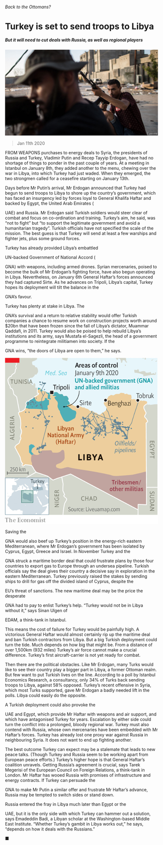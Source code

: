 ###### Back to the Ottomans?

# Turkey is set to send troops to Libya 

##### But it will need to cut deals with Russia, as well as regional players 

![image](images/20200111_MAP503.jpg) 

> Jan 11th 2020 

FROM WEAPONS purchases to energy deals to Syria, the presidents of Russia and Turkey, Vladimir Putin and Recep Tayyip Erdogan, have had no shortage of things to ponder in the past couple of years. At a meeting in Istanbul on January 8th, they added another to the menu, chewing over the war in Libya, into which Turkey had just waded. When they emerged, the two strongmen called for a ceasefire starting on January 13th. 

Days before Mr Putin’s arrival, Mr Erdogan announced that Turkey had begun to send troops to Libya to shore up the country’s government, which has faced an insurgency led by forces loyal to General Khalifa Haftar and backed by Egypt, the United Arab Emirates ( 

UAE) and Russia. Mr Erdogan said Turkish soldiers would steer clear of combat and focus on co-ordination and training. Turkey’s aim, he said, was “not to fight” but “to support the legitimate government and avoid a humanitarian tragedy”. Turkish officials have not specified the scale of the mission. The best guess is that Turkey will send at least a few warships and fighter jets, plus some ground forces. 

Turkey has already provided Libya’s embattled  

UN-backed Government of National Accord ( 

GNA) with weapons, including armed drones. Syrian mercenaries, poised to become the bulk of Mr Erdogan’s fighting force, have also begun operating in Libya. Nevertheless, on January 6th General Haftar’s forces announced they had captured Sirte. As he advances on Tripoli, Libya’s capital, Turkey hopes its deployment will tilt the balance in the  

GNA’s favour. 

Turkey has plenty at stake in Libya. The  

GNA’s survival and a return to relative stability would offer Turkish companies a chance to resume work on construction projects worth around $20bn that have been frozen since the fall of Libya’s dictator, Muammar Qaddafi, in 2011. Turkey would also be poised to help rebuild Libya’s institutions and its army, says Mustafa el-Sagezli, the head of a government programme to reintegrate militiamen into society. If the  

GNA wins, “the doors of Libya are open to them,” he says. 

![image](images/20200111_MAM916.png) 

Saving the  

GNA would also beef up Turkey’s position in the energy-rich eastern Mediterranean, where Mr Erdogan’s government has been isolated by Cyprus, Egypt, Greece and Israel. In November Turkey and the  

GNA struck a maritime border deal that could frustrate plans by those four countries to export gas to Europe through an undersea pipeline. Turkish officials say the deal gives their country a decisive say in exploration in the eastern Mediterranean. Turkey previously raised the stakes by sending ships to drill for gas off the divided island of Cyprus, despite the  

EU’s threat of sanctions. The new maritime deal may be the price the desperate  

GNA had to pay to enlist Turkey’s help. “Turkey would not be in Libya without it,” says Sinan Ulgen of  

EDAM, a think-tank in Istanbul. 

This means the cost of failure for Turkey would be painfully high. A victorious General Haftar would almost certainly rip up the maritime deal and ban Turkish contractors from Libya. But a big Turkish deployment could turn the tide. Much depends on how big that might be. From a distance of over 1,500km (932 miles) Turkey’s air force cannot make a crucial difference. Turkey’s first aircraft-carrier is not yet ready for combat. 

Then there are the political obstacles. Like Mr Erdogan, many Turks would like to see their country play a bigger part in Libya, a former Ottoman realm. But few want to put Turkish lives on the line. According to a poll by Istanbul Economics Research, a consultancy, only 34% of Turks back sending troops to Libya, against 58% opposed. Turkey’s recent offensive in Syria, which most Turks supported, gave Mr Erdogan a badly needed lift in the polls. Libya could easily do the opposite. 

A Turkish deployment could also provoke the  

UAE and Egypt, which provide Mr Haftar with weapons and air support, and which have antagonised Turkey for years. Escalation by either side could turn the conflict into a prolonged, bloody regional war. Turkey must also contend with Russia, whose own mercenaries have been embedded with Mr Haftar’s forces. Turkey has already lost one proxy war against Russia in neighbouring Syria. It does not want to end up fighting another. 

The best outcome Turkey can expect may be a stalemate that leads to new peace talks. (Though Turkey and Russia seem to be working apart from European peace efforts.) Turkey’s higher hope is that General Haftar’s coalition unravels. Getting Russia’s agreement is crucial, says Tarek Megerisi of the European Council on Foreign Relations, a think-tank in London. Mr Haftar has wooed Russia with promises of infrastructure and energy contracts. If Turkey can persuade the  

GNA to make Mr Putin a similar offer and frustrate Mr Haftar’s advance, Russia may be tempted to switch sides or stand down. 

Russia entered the fray in Libya much later than Egypt or the  

UAE, but it is the only side with which Turkey can hammer out a solution, says Emadeddin Badi, a Libyan scholar at the Washington-based Middle East Institute. “Whether Turkey’s gambit in Libya works out,” he says, “depends on how it deals with the Russians.”  

■